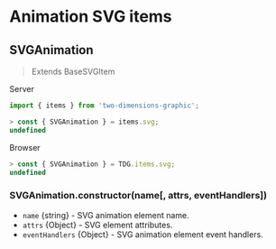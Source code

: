 # Animation SVG items



## SVGAnimation

> Extends BaseSVGItem

Server
```javascript
import { items } from 'two-dimensions-graphic';

> const { SVGAnimation } = items.svg;
undefined
```

Browser
```javascript
> const { SVGAnimation } = TDG.items.svg;
undefined
```

### SVGAnimation.constructor(name[, attrs, eventHandlers])

- `name` {string} - SVG animation element name.
- `attrs` {Object} - SVG element attributes.
- `eventHandlers` {Object} - SVG animation element event handlers.
